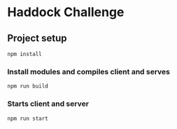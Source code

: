 # Haddock Challenge

## Project setup
```
npm install
```

### Install modules and compiles client and serves
```
npm run build
```

### Starts client and server
```
npm run start
```